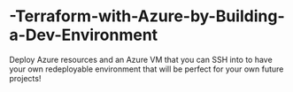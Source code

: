 # -Terraform-with-Azure-by-Building-a-Dev-Environment
Deploy Azure resources and an Azure VM that you can SSH into to have your own redeployable environment that will be perfect for your own future projects!
